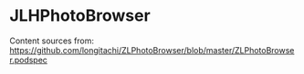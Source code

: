 # JLHPhotoBrowser

Content sources from:
https://github.com/longitachi/ZLPhotoBrowser/blob/master/ZLPhotoBrowser.podspec